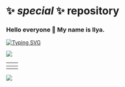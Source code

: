 # ✨ _special_ ✨ repository
### Hello everyone 👋 My name is Ilya.

[![Typing SVG](https://readme-typing-svg.herokuapp.com?color=%2336BCF7&lines=I'm+a+Java+Developer)](https://git.io/typing-svg)

[<img src='https://www.codewars.com/users/noize-coder/badges/small'></img>](https://www.codewars.com/users/noize-coder/)

<!-- Main statistics -->
<table>
  <thead>
    <tr>
      <th colspan="2">
      <!-- Main statistics --><img src="http://github-profile-summary-cards.vercel.app/api/cards/profile-details?username=ilya-noize&amp;theme=github" alt="" />
      </th>
    </tr>
  </thead>
  <tbody>
    <tr>
      <td>
      <!-- Stats --><img src="http://github-profile-summary-cards.vercel.app/api/cards/stats?username=ilya-noize&amp;theme=github" alt="" />
      </td>
      <td>
      <!-- Commits --><img src="http://github-profile-summary-cards.vercel.app/api/cards/productive-time?username=ilya-noize&amp;theme=github&amp;utcOffset=8" alt="" />
      </td>
    </tr>
  </tbody>
</table>

<!-- Counter -->
![](https://komarev.com/ghpvc/?username=ilya-noize)

<!--
**ilya-noize/ilya-noize** is a ✨ _special_ ✨ repository because its `README.md` (this file) appears on your GitHub profile.
-->

<!--
- 🔭 I’m currently working on ... В настоящее время я работаю над
- 🌱 I’m currently learning ... В настоящее время я учусь
- 👯 I’m looking to collaborate on ... Я хочу сотрудничать в этом направлении...
- 🤔 I’m looking for help with ... Я ищу помощи в ...
- 💬 Ask me about ... Спроси меня о ...
- 📫 How to reach me: ... Как со мной связаться:
- 😄 Pronouns: ... Местоимения
- ⚡ Fun fact: ... Забавный факт
-->
